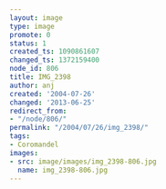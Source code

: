 ```yaml
---
layout: image
type: image
promote: 0
status: 1
created_ts: 1090861607
changed_ts: 1372159400
node_id: 806
title: IMG_2398
author: anj
created: '2004-07-26'
changed: '2013-06-25'
redirect_from:
- "/node/806/"
permalink: "/2004/07/26/img_2398/"
tags:
- Coromandel
images:
- src: image/images/img_2398-806.jpg
  name: img_2398-806.jpg
---
```


